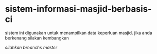 # sistem-informasi-masjid-berbasis-ci


sistem ini digunakan untuk menampilkan data keperluan masjid. jika anda berkenang silakan kembangkan


*silahkan breanchs master*
